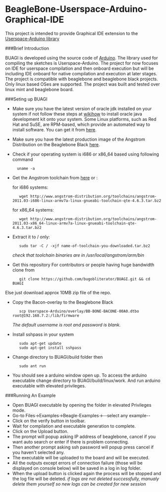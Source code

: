 BeagleBone-Userspace-Arduino-Graphical-IDE
=====

This project is intended to provide Graphical IDE extension to the [Userspace-Arduino library](https://github.com/prpplague/Userspace-Arduino/)

###Brief Introduction

BUAGI is developed using the source code of [Arduino](https://github.com/arduino/Arduino). The library used for compiling the sketches is Userspace-Arduino.
The project for now focuses on IDE for userspace compilation and then onboard execution but will be including IDE onboard for native compilation and execution at later stages.
The project is compatible with beaglebone and beaglebone black projects. Only linux based OSes are supported. The project was built and tested over linux mint and beaglebone board.

###Seting up BUAGI

* Make sure you have the latest version of oracle jdk installed on your system if not follow these steps at [wikihow](http://www.oracle.com/technetwork/java/javase/index-137561.html) to install oracle java development kit onto your system.
Some Linux platforms, such as Red Hat and SuSE, are RPM-based, which provide an automated way to install software. You can get it from [here](http://www.oracle.com/technetwork/java/javase/index-137561.html).
* Make sure you have the latest production image of the Angstrom Distribution on the Beaglebone Black 
[here](http://circuitco.com/support/index.php?title=Updating_The_Software).
* Check if your operating system is i686 or x86_64 based using following command

        uname -a
* Get the Angstrom toolchain from [here](http://www.angstrom-distribution.org/toolchains) or :
             
    for i686 systems:
         
         wget http://www.angstrom-distribution.org/toolchains/angstrom-2011.03-i686-linux-armv7a-linux-gnueabi-toolchain-qte-4.6.3.tar.bz2
    for x86_64 systems:
              
         wget http://www.angstrom-distribution.org/toolchains/angstrom-2011.03-x86_64-linux-armv7a-linux-gnueabi-toolchain-qte-4.6.3.tar.bz2
* Extract it to / only:

         sudo tar -C / -xjf name-of-toolchain-you-downloaded.tar.bz2
  *check that toolchain binaries are in /usr/local/angstrom/arm/bin*
* Get this repository
 For contributors or people having huge bandwidth clone from 

         git clone https://github.com/bugobliterator/BUAGI.git && cd BUAGI
  
 Else just download approx 10MB zip file of the repo.

* Copy the Bacon-overlay to the Beaglebone Black
            
         scp Userspace-Arduino/overlay/BB-BONE-BACONE-00A0.dtbo root@192.168.7.2:/lib/firmware
    *The default username is root and password is blank.*

* Install sshpass in your system
   
         sudo apt-get update 
         sudo apt-get install sshpass
* Change directory to BUAGI/build folder then
         
         sudo ant run

* You should see a arduino window open up. To access the arduino executable change directory to BUAGI/build/linux/work. And run arduino executable with elevated privileges.


###Running An Example
* Open BUAGI executable by opening the folder in elevated Privileges mode.
* Go-to Files->Examples->Beagle-Examples->--select any example--
* Click on the verify button in toolbar.
* Wait for compilation and executable generation to complete.
* Click on the Upload button.
* The prompt will popup asking IP address of beaglebone, cancel if you want auto search or enter if there is problem connecting.
* Then another prompt asking ssh password will popup press cancel if you haven't selected any.
* The executable will be uploaded to the board and will be executed.
* All the outputs except errors of connection failure (those will be displayed on console below) will be saved in a log in log folder.
* When the upload button is clicked again the process will be stopped and the log file will be deleted.
   *if logs are not deleted successfully, manualy delete them yourself so new logs can be created for new session*


  


